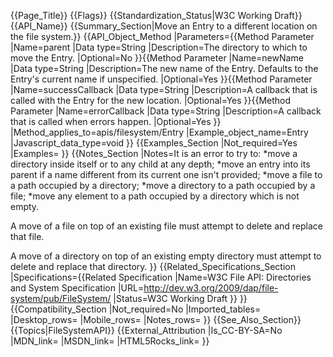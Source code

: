 {{Page_Title}}
{{Flags}}
{{Standardization_Status|W3C Working Draft}}
{{API_Name}}
{{Summary_Section|Move an Entry to a different location on the file system.}}
{{API_Object_Method
|Parameters={{Method Parameter
|Name=parent
|Data type=String
|Description=The directory to which to move the Entry.
|Optional=No
}}{{Method Parameter
|Name=newName
|Data type=String
|Description=The new name of the Entry. Defaults to the Entry's current name if unspecified.
|Optional=Yes
}}{{Method Parameter
|Name=successCallback
|Data type=String
|Description=A callback that is called with the Entry for the new location.
|Optional=Yes
}}{{Method Parameter
|Name=errorCallback
|Data type=String
|Description=A callback that is called when errors happen.
|Optional=Yes
}}
|Method_applies_to=apis/filesystem/Entry
|Example_object_name=Entry
|Javascript_data_type=void
}}
{{Examples_Section
|Not_required=Yes
|Examples=
}}
{{Notes_Section
|Notes=It is an error to try to:
*move a directory inside itself or to any child at any depth;
*move an entry into its parent if a name different from its current one isn't provided;
*move a file to a path occupied by a directory;
*move a directory to a path occupied by a file;
*move any element to a path occupied by a directory which is not empty.

A move of a file on top of an existing file must attempt to delete and replace that file.

A move of a directory on top of an existing empty directory must attempt to delete and replace that directory.
}}
{{Related_Specifications_Section
|Specifications={{Related Specification
|Name=W3C File API: Directories and System Specification
|URL=http://dev.w3.org/2009/dap/file-system/pub/FileSystem/
|Status=W3C Working Draft
}}
}}
{{Compatibility_Section
|Not_required=No
|Imported_tables=
|Desktop_rows=
|Mobile_rows=
|Notes_rows=
}}
{{See_Also_Section}}
{{Topics|FileSystemAPI}}
{{External_Attribution
|Is_CC-BY-SA=No
|MDN_link=
|MSDN_link=
|HTML5Rocks_link=
}}
